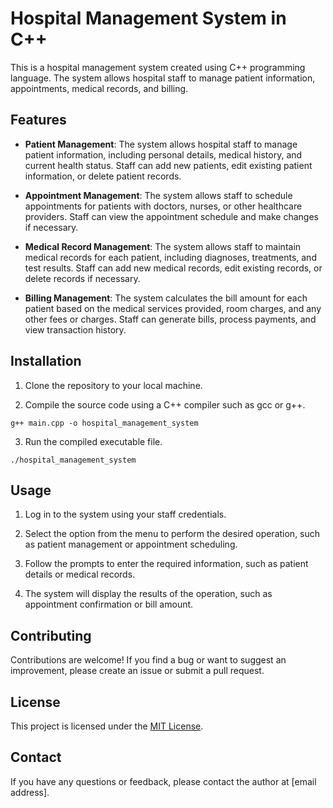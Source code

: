 # Hospital Management System in C++

This is a hospital management system created using C++ programming language. The system allows hospital staff to manage patient information, appointments, medical records, and billing.

## Features

- **Patient Management**: The system allows hospital staff to manage patient information, including personal details, medical history, and current health status. Staff can add new patients, edit existing patient information, or delete patient records.

- **Appointment Management**: The system allows staff to schedule appointments for patients with doctors, nurses, or other healthcare providers. Staff can view the appointment schedule and make changes if necessary.

- **Medical Record Management**: The system allows staff to maintain medical records for each patient, including diagnoses, treatments, and test results. Staff can add new medical records, edit existing records, or delete records if necessary.

- **Billing Management**: The system calculates the bill amount for each patient based on the medical services provided, room charges, and any other fees or charges. Staff can generate bills, process payments, and view transaction history.

## Installation

1. Clone the repository to your local machine.

2. Compile the source code using a C++ compiler such as gcc or g++.

```
g++ main.cpp -o hospital_management_system
```

3. Run the compiled executable file.

```
./hospital_management_system
```

## Usage

1. Log in to the system using your staff credentials.

2. Select the option from the menu to perform the desired operation, such as patient management or appointment scheduling.

3. Follow the prompts to enter the required information, such as patient details or medical records.

4. The system will display the results of the operation, such as appointment confirmation or bill amount.

## Contributing

Contributions are welcome! If you find a bug or want to suggest an improvement, please create an issue or submit a pull request.

## License

This project is licensed under the [MIT License](https://opensource.org/licenses/MIT).

## Contact

If you have any questions or feedback, please contact the author at [email address].
